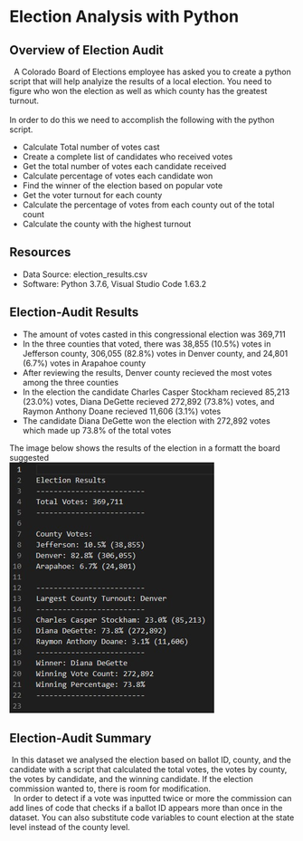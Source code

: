 # Election Analysis with Python

## Overview of Election Audit
&nbsp; A Colorado Board of Elections employee has asked you to create a python script that will help
analyize the results of a local election. You need to figure who won the election as well as 
which county has the greatest turnout. <br>
<br>
In order to do this we need to accomplish the following with the python script.
* Calculate Total number of votes cast
* Create a complete list of candidates who received votes
* Get the total number of votes each candidate received
* Calculate percentage of votes each candidate won
* Find the winner of the election based on popular vote
* Get the voter turnout for each county
* Calculate the percentage of votes from each county out of the total count
* Calculate the county with the highest turnout
## Resources
* Data Source: election_results.csv
* Software: Python 3.7.6, Visual Studio Code 1.63.2
## Election-Audit Results 
* The amount of votes casted in this congressional election was 369,711
* In the three counties that voted, there was 38,855 (10.5%) votes in Jefferson county, 306,055 (82.8%)
votes in Denver county, and 24,801 (6.7%) votes in Arapahoe county
* After reviewing the results, Denver county recieved the most votes among the three counties
* In the election the candidate Charles Casper Stockham recieved 85,213 (23.0%) votes, Diana DeGette recieved
272,892 (73.8%) votes, and Raymon Anthony Doane recieved 11,606 (3.1%) votes
* The candidate Diana DeGette won the election with 272,892 votes which made up 73.8% of the total votes

The image below shows the results of the election in a formatt the board suggested<br>
![results_summary](https://github.com/layalacordero/Election_analysis/blob/main/Resources/election_results_summary.jpg)

## Election-Audit Summary
&nbsp;In this dataset we analysed the election based on ballot ID, county, and the candidate with a script that
calculated the total votes, the votes by county, the votes by candidate, and the winning candidate. If the
election commission wanted to, there is room for modification.<br>
&nbsp; In order to detect if a vote was inputted twice or more the commission can add  lines of code that checks if
a ballot ID appears more than once in the dataset. You can also substitute code variables to count election at the 
state level instead of the county level.
